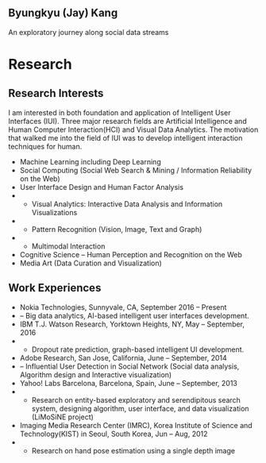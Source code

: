Byungkyu (Jay) Kang
---

An exploratory journey along social data streams

# Research

## Research Interests
I am interested in both foundation and application of Intelligent User Interfaces (IUI). Three major research fields are Artificial Intelligence and Human Computer Interaction(HCI) and Visual Data Analytics.  The motivation that walked me into the field of IUI was to develop intelligent interaction techniques for human.

- Machine Learning including Deep Learning
- Social Computing (Social Web Search & Mining / Information Reliability on the Web)
- User Interface Design and Human Factor Analysis
- - Visual Analytics: Interactive Data Analysis and Information Visualizations
- - Pattern Recognition (Vision, Image, Text and Graph)
- - Multimodal Interaction
- Cognitive Science – Human Perception and Recognition on the Web
- Media Art (Data Curation and Visualization)

## Work Experiences
- Nokia Technologies, Sunnyvale, CA, September 2016 – Present
- – Big data analytics, AI-based intelligent user interfaces development.
- IBM T.J. Watson Research, Yorktown Heights, NY, May – September, 2016
- - Dropout rate prediction, graph-based intelligent UI development.
- Adobe Research, San Jose, California, June – September, 2014
- – Influential User Detection in Social Network (Social data analysis, Algorithm design and Interactive visualization)
- Yahoo! Labs Barcelona, Barcelona, Spain, June – September, 2013
- - Research on entity-based exploratory and serendipitous search system, designing algorithm, user interface, and data visualization (LiMoSiNE project)
- Imaging Media Research Center (IMRC), Korea Institute of Science and Technology(KIST) in Seoul, South Korea, Jun – Aug, 2012
- - Research on hand pose estimation using a single depth image
